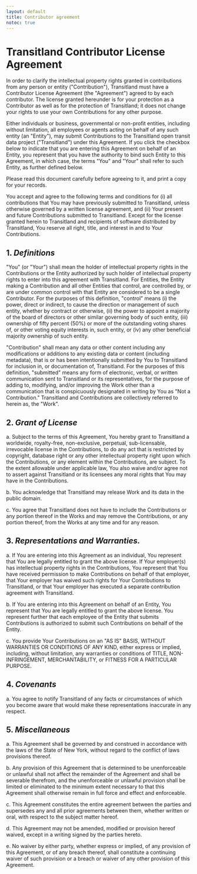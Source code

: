 ```yaml
---
layout: default
title: Contributor agreement
notoc: true
---
```


# Transitland Contributor License Agreement

In order to clarify the intellectual property rights granted in contributions from any person or entity (&quot;Contribution&quot;), Transitland must have a Contributor License Agreement (the &quot;Agreement&quot;) agreed to by each contributor. The license granted hereunder is for your protection as a Contributor as well as for the protection of Transitland; it does not change your rights to use your own Contributions for any other purpose.

Either individuals or business, governmental or non-profit entities, including without limitation, all employees or agents acting on behalf of any such entity (an &quot;Entity&quot;), may submit Contributions to the Transitland open transit data project (&quot;Transitland&quot;) under this Agreement. If you click the checkbox below to indicate that you are entering this Agreement on behalf of an Entity, you represent that you have the authority to bind such Entity to this Agreement, in which case, the terms &quot;You&quot; and &quot;Your&quot; shall refer to such Entity, as further defined below.

Please read this document carefully before agreeing to it, and print a copy for your records.

You accept and agree to the following terms and conditions for (i) all contributions that You may have previously submitted to Transitland, unless otherwise governed by a written license agreement, and (ii) Your present and future Contributions submitted to Transitland. Except for the license granted herein to Transitland and recipients of software distributed by Transitland, You reserve all right, title, and interest in and to Your Contributions.

## 1. <em>Definitions</em>

&quot;You&quot; (or &quot;Your&quot;) shall mean the holder of intellectual property rights in the Contributions or the Entity authorized by such holder of intellectual property rights to enter into this agreement with Transitland. For Entities, the Entity making a Contribution and all other Entities that control, are controlled by, or are under common control with that Entity are considered to be a single Contributor. For the purposes of this definition, &quot;control&quot; means (i) the power, direct or indirect, to cause the direction or management of such entity, whether by contract or otherwise, (ii) the power to appoint a majority of the board of directors or other similar governing body of such entity, (iii) ownership of fifty percent (50%) or more of the outstanding voting shares of, or other voting equity interests in, such entity, or (iv) any other beneficial majority ownership of such entity.

&quot;Contribution&quot; shall mean any data or other content including any modifications or additions to any existing data or content (including metadata), that is or has been intentionally submitted by You to Transitland for inclusion in, or documentation of, Transitland. For the purposes of this definition, &quot;submitted&quot; means any form of electronic, verbal, or written communication sent to Transitland or its representatives, for the purpose of adding to, modifying, and/or improving the Work other than a communication that is conspicuously designated in writing by You as &quot;Not a Contribution.&quot; Transitland and Contributions are collectively referred to herein as, the &quot;Work&quot;.

## 2. <em>Grant of License</em>

a. Subject to the terms of this Agreement, You hereby grant to Transitland a worldwide, royalty-free, non-exclusive, perpetual, sub-licensable, irrevocable license in the Contributions, to do any act that is restricted by copyright, database right or any other intellectual property right upon which the Contributions, or any element within the Contributions, are subject. To the extent allowable under applicable law, You also waive and/or agree not to assert against Transitland or its licensees any moral rights that You may have in the Contributions.

b. You acknowledge that Transitland may release Work and its data in the public domain.

c. You agree that Transitland does not have to include the Contributions or any portion thereof in the Works and may remove the Contributions, or any portion thereof, from the Works at any time and for any reason.

## 3. <em>Representations and Warranties.</em>

a. If You are entering into this Agreement as an individual, You represent that You are legally entitled to grant the above license. If Your employer(s) has intellectual property rights in the Contributions, You represent that You have received permission to make Contributions on behalf of that employer, that Your employer has waived such rights for Your Contributions to Transitland, or that Your employer has executed a separate contribution agreement with Transitland.

b. If You are entering into this Agreement on behalf of an Entity, You represent that You are legally entitled to grant the above license. You represent further that each employee of the Entity that submits Contributions is authorized to submit such Contributions on behalf of the Entity.

c. You provide Your Contributions on an &quot;AS IS&quot; BASIS, WITHOUT WARRANTIES OR CONDITIONS OF ANY KIND, either express or implied, including, without limitation, any warranties or conditions of TITLE, NON- INFRINGEMENT, MERCHANTABILITY, or FITNESS FOR A PARTICULAR PURPOSE.

## 4. <em>Covenants</em>

a. You agree to notify Transitland of any facts or circumstances of which you become aware that would make these representations inaccurate in any respect.

## 5. <em>Miscellaneous</em>

a. This Agreement shall be governed by and construed in accordance with the laws of the State of New York, without regard to the conflict of laws provisions thereof.

b. Any provision of this Agreement that is determined to be unenforceable or unlawful shall not affect the remainder of the Agreement and shall be severable therefrom, and the unenforceable or unlawful provision shall be limited or eliminated to the minimum extent necessary to that this Agreement shall otherwise remain in full force and effect and enforceable.

c. This Agreement constitutes the entire agreement between the parties and supersedes any and all prior agreements between them, whether written or oral, with respect to the subject matter hereof.

d. This Agreement may not be amended, modified or provision hereof waived, except in a writing signed by the parties hereto.

e. No waiver by either party, whether express or implied, of any provision of this Agreement, or of any breach thereof, shall constitute a continuing waiver of such provision or a breach or waiver of any other provision of this Agreement.
